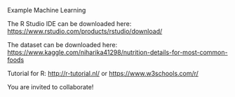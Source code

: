 Example Machine Learning 

The R Studio IDE can be downloaded here: https://www.rstudio.com/products/rstudio/download/ 

The dataset can be downloaded here: https://www.kaggle.com/niharika41298/nutrition-details-for-most-common-foods 

Tutorial for R: http://r-tutorial.nl/   or  https://www.w3schools.com/r/ 

You are invited to collaborate!



